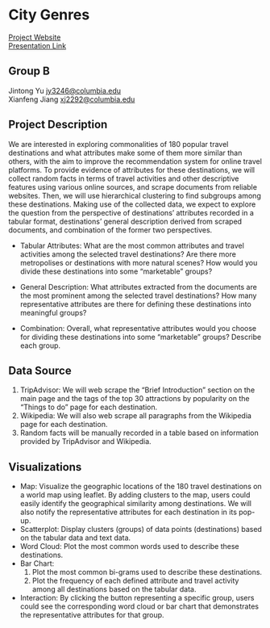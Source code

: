 # City Genres  
[Project Website](https://qmss-g5063-2023.github.io/Group_B_CityGenres/city.html)  
[Presentation Link](https://www.youtube.com/watch?v=M89Ns35O7WY)
## Group B  
Jintong Yu jy3246@columbia.edu  
Xianfeng Jiang xj2292@columbia.edu  
## Project Description  
We are interested in exploring commonalities of 180 popular travel destinations and what attributes make some of them more similar than others, with the aim to improve the recommendation system for online travel platforms. To provide evidence of attributes for these destinations, we will collect random facts in terms of travel activities and other descriptive features using various online sources, and scrape documents from reliable websites. Then, we will use hierarchical clustering to find subgroups among these destinations. Making use of the collected data, we expect to explore the question from the perspective of destinations’ attributes recorded in a tabular format, destinations’ general description derived from scraped documents, and combination of the former two perspectives.  

* Tabular Attributes: What are the most common attributes and travel activities among the selected travel destinations? Are there more metropolises or destinations with more natural scenes? How would you divide these destinations into some “marketable” groups?  

* General Description: What attributes extracted from the documents are the most prominent among the selected travel destinations? How many representative attributes are there for defining these destinations into meaningful groups?  

* Combination: Overall, what representative attributes would you choose for dividing these destinations into some “marketable” groups? Describe each group.   

## Data Source   
1) TripAdvisor: We will web scrape the “Brief Introduction” section on the main page and the tags of the top 30 attractions by popularity on the “Things to do” page for each destination.  
2) Wikipedia: We will also web scrape all paragraphs from the Wikipedia page for each destination.  
3) Random facts will be manually recorded in a table based on information provided by TripAdvisor and Wikipedia.  

## Visualizations  
* Map: Visualize the geographic locations of the 180 travel destinations on a world map using leaflet. By adding clusters to the map, users could easily identify the geographical similarity among destinations. We will also notify the representative attributes for each destination in its pop-up.   
* Scatterplot: Display clusters (groups) of data points (destinations) based on the tabular data and text data.  
* Word Cloud: Plot the most common words used to describe these destinations.  
* Bar Chart:  
    1) Plot the most common bi-grams used to describe these destinations.  
    2) Plot the frequency of each defined attribute and travel activity among all destinations based on the tabular data.  
* Interaction: By clicking the button representing a specific group, users could see the corresponding word cloud or bar chart that demonstrates the representative attributes for that group.
